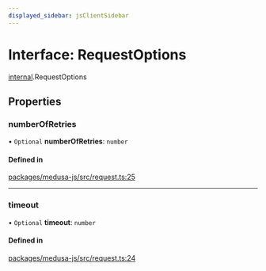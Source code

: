 ```yaml
---
displayed_sidebar: jsClientSidebar
---
```


# Interface: RequestOptions

[internal](../modules/internal-5.md).RequestOptions

## Properties

### numberOfRetries

• `Optional` **numberOfRetries**: `number`

#### Defined in

[packages/medusa-js/src/request.ts:25](https://github.com/medusajs/medusa/blob/f15cd596e4/packages/medusa-js/src/request.ts#L25)

___

### timeout

• `Optional` **timeout**: `number`

#### Defined in

[packages/medusa-js/src/request.ts:24](https://github.com/medusajs/medusa/blob/f15cd596e4/packages/medusa-js/src/request.ts#L24)
